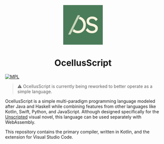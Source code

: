 <div align="center">
    <img width="128" src="./logo.svg" alt="OcellusScript logo">
    <h1>OcellusScript</h1>
</div>

[![MPL](https://img.shields.io/github/license/alicerunsonfedora/ocellusscript)](LICENSE.txt)

> ⚠️ OcellusScript is currently being reworked to better operate as a simple language.

OcellusScript is a simple multi-paradigm programming language modeled after Java and Haskell while combining features from other languages like Kotlin, Swift, Python, and JavaScript. Although designed specifically for the [Unscripted](https://unscripted.marquiskurt.net) visual novel, this language can be used separately with WebAssembly.

This repository contains the primary compiler, written in Kotlin, and the extension for Visual Studio Code.